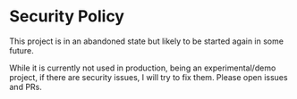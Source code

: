 # Security Policy

This project is in an abandoned state but likely to be started again in some future.

While it is currently not used in production, being an experimental/demo project, if there are security issues, I will try to fix them. Please open issues and PRs.
